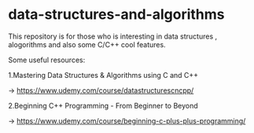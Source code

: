 # data-structures-and-algorithms

This repository is for those who is interesting in data structures , alogorithms and also some C/C++ cool features.

Some useful resources:

1.Mastering Data Structures & Algorithms using C and C++  

 -> https://www.udemy.com/course/datastructurescncpp/

2.Beginning C++ Programming - From Beginner to Beyond 

 -> https://www.udemy.com/course/beginning-c-plus-plus-programming/

